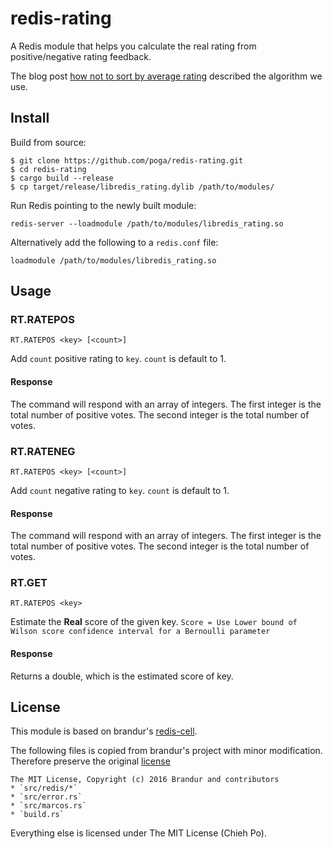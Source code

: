 # redis-rating

A Redis module that helps you calculate the real rating from positive/negative rating feedback.

The blog post [how not to sort by average rating](http://www.evanmiller.org/how-not-to-sort-by-average-rating.html) described the algorithm we use.

## Install

Build from source:

```
$ git clone https://github.com/poga/redis-rating.git
$ cd redis-rating
$ cargo build --release
$ cp target/release/libredis_rating.dylib /path/to/modules/
```

Run Redis pointing to the newly built module:

```
redis-server --loadmodule /path/to/modules/libredis_rating.so
```

Alternatively add the following to a `redis.conf` file:

```
loadmodule /path/to/modules/libredis_rating.so
```

## Usage

### RT.RATEPOS

```
RT.RATEPOS <key> [<count>]
```

Add `count` positive rating to `key`. `count` is default to 1.

#### Response

The command will respond with an array of integers. The first integer is the total number of positive votes. The second integer is the total number of votes.

### RT.RATENEG

```
RT.RATEPOS <key> [<count>]
```

Add `count` negative rating to `key`. `count` is default to 1.

#### Response

The command will respond with an array of integers. The first integer is the total number of positive votes. The second integer is the total number of votes.

### RT.GET

```
RT.RATEPOS <key>
```

Estimate the **Real** score of the given key. `Score = Use Lower bound of Wilson score confidence interval for a Bernoulli parameter`

#### Response

Returns a double, which is the estimated score of key.

## License

This module is based on brandur's [redis-cell](https://github.com/brandur/redis-cell).

The following files is copied from brandur's project with minor modification. Therefore preserve the original [license](https://github.com/brandur/redis-cell/blob/master/LICENSE)

```
The MIT License, Copyright (c) 2016 Brandur and contributors
* `src/redis/*`
* `src/error.rs`
* `src/marcos.rs`
* `build.rs`
```

Everything else is licensed under The MIT License (Chieh Po).
